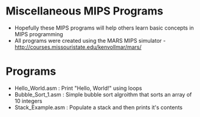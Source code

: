 Miscellaneous MIPS Programs
===========================

- Hopefully these MIPS programs will help others learn basic concepts in MIPS programming
- All programs were created using the MARS MIPS simulator - http://courses.missouristate.edu/kenvollmar/mars/

Programs
========

- Hello_World.asm : Print "Hello, World!" using loops
- Bubble_Sort_1.asm : Simple bubble sort algroithm that sorts an array of 10 integers 
- Stack_Example.asm : Populate a stack and then prints it's contents 
